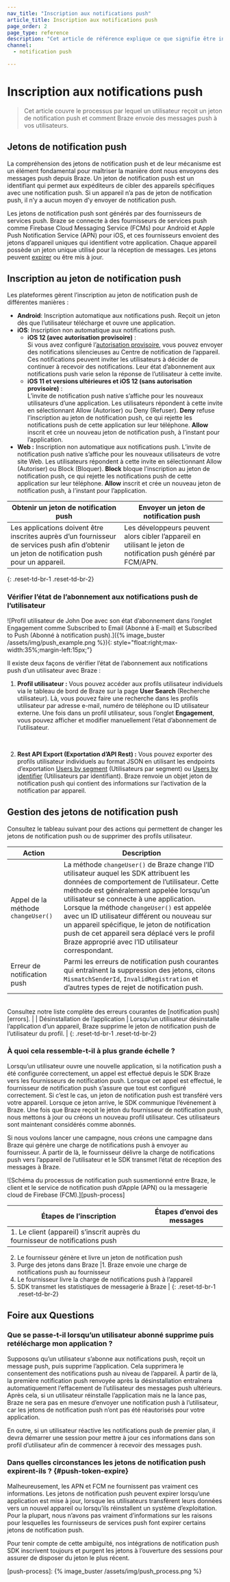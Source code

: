 ```yaml
---
nav_title: "Inscription aux notifications push"
article_title: Inscription aux notifications push
page_order: 2
page_type: reference
description: "Cet article de référence explique ce que signifie être inscrit aux notifications push et comment nous envoyons des messages push et nous traitons les jetons de notification push dans Braze."
channel:
  - notification push

---
```


# Inscription aux notifications push

> Cet article couvre le processus par lequel un utilisateur reçoit un jeton de notification push et comment Braze envoie des messages push à vos utilisateurs.

## Jetons de notification push

La compréhension des jetons de notification push et de leur mécanisme est un élément fondamental pour maîtriser la manière dont nous envoyons des messages push depuis Braze. Un jeton de notification push est un identifiant qui permet aux expéditeurs de cibler des appareils spécifiques avec une notification push. Si un appareil n’a pas de jeton de notification push, il n’y a aucun moyen d’y envoyer de notification push.

Les jetons de notification push sont générés par des fournisseurs de services push. Braze se connecte à des fournisseurs de services push comme Firebase Cloud Messaging Service (FCMs) pour Android et Apple Push Notification Service (APN) pour iOS, et ces fournisseurs envoient des jetons d’appareil uniques qui identifient votre application. Chaque appareil possède un jeton unique utilisé pour la réception de messages. Les jetons peuvent [expirer](#push-token-expire) ou être mis à jour.

## Inscription au jeton de notification push

Les plateformes gèrent l’inscription au jeton de notification push de différentes manières :

- **Android**: Inscription automatique aux notifications push. Reçoit un jeton dès que l’utilisateur télécharge et ouvre une application.
- **iOS**: Inscription non automatique aux notifications push.
    - **iOS 12 (avec autorisation provisoire)** : <br>
Si vous avez configuré l’[autorisation provisoire]({{site.baseurl}}/user_guide/message_building_by_channel/push/ios/notification_options/#provisional-push), vous pouvez envoyer des notifications silencieuses au Centre de notification de l’appareil. Ces notifications peuvent inviter les utilisateurs à décider de continuer à recevoir des notifications. Leur état d’abonnement aux notifications push varie selon la réponse de l’utilisateur à cette invite. 
    - **iOS 11 et versions ultérieures et iOS 12 (sans autorisation provisoire)** : <br>
L’invite de notification push native s’affiche pour les nouveaux utilisateurs d’une application. Les utilisateurs répondent à cette invite en sélectionnant Allow (Autoriser) ou Deny (Refuser). **Deny** refuse l’inscription au jeton de notification push, ce qui rejette les notifications push de cette application sur leur téléphone. **Allow** inscrit et crée un nouveau jeton de notification push, à l’instant pour l’application.
- **Web :** Inscription non automatique aux notifications push. L’invite de notification push native s’affiche pour les nouveaux utilisateurs de votre site Web. Les utilisateurs répondent à cette invite en sélectionnant Allow (Autoriser) ou Block (Bloquer). **Block** bloque l’inscription au jeton de notification push, ce qui rejette les notifications push de cette application sur leur téléphone. **Allow** inscrit et crée un nouveau jeton de notification push, à l’instant pour l’application.

| Obtenir un jeton de notification push | Envoyer un jeton de notification push |
| ---------------- | ----------------- |
| Les applications doivent être inscrites auprès d’un fournisseur de services push afin d’obtenir un jeton de notification push pour un appareil. | Les développeurs peuvent alors cibler l’appareil en utilisant le jeton de notification push généré par FCM/APN.|
{: .reset-td-br-1 .reset-td-br-2}

### Vérifier l’état de l’abonnement aux notifications push de l’utilisateur

![Profil utilisateur de John Doe avec son état d’abonnement dans l’onglet Engagement comme Subscribed to Email (Abonné à E-mail) et Subscribed to Push (Abonné à notification push).]({% image_buster /assets/img/push_example.png %}){: style="float:right;max-width:35%;margin-left:15px;"}

Il existe deux façons de vérifier l’état de l’abonnement aux notifications push d’un utilisateur avec Braze :

1. **Profil utilisateur :** Vous pouvez accéder aux profils utilisateur individuels via le tableau de bord de Braze sur la page **User Search** (Recherche utilisateur). Là, vous pouvez faire une recherche dans les profils utilisateur par adresse e-mail, numéro de téléphone ou ID utilisateur externe. Une fois dans un profil utilisateur, sous l’onglet **Engagement**, vous pouvez afficher et modifier manuellement l’état d’abonnement de l’utilisateur. <br>
<br>

2. **Rest API Export (Exportation d’API Rest) :** Vous pouvez exporter des profils utilisateur individuels au format JSON en utilisant les endpoints d’exportation [Users by segment][segment] (Utilisateurs par segment) ou [Users by identifier][identifier] (Utilisateurs par identifiant). Braze renvoie un objet jeton de notification push qui contient des informations sur l’activation de la notification par appareil.

## Gestion des jetons de notification push

Consultez le tableau suivant pour des actions qui permettent de changer les jetons de notification push ou de supprimer des profils utilisateur. 

| Action | Description |
| ------ | ----------- |
| Appel de la méthode `changeUser()` | La méthode `changeUser()` de Braze change l’ID utilisateur auquel les SDK attribuent les données de comportement de l’utilisateur. Cette méthode est généralement appelée lorsqu’un utilisateur se connecte à une application. Lorsque la méthode `changeUser()` est appelée avec un ID utilisateur différent ou nouveau sur un appareil spécifique, le jeton de notification push de cet appareil sera déplacé vers le profil Braze approprié avec l’ID utilisateur correspondant. |
| Erreur de notification push | Parmi les erreurs de notification push courantes qui entraînent la suppression des jetons, citons `MismatchSenderId`, `InvalidRegistration` et d’autres types de rejet de notification push. <br>
<br>
Consultez notre liste complète des erreurs courantes de [notification push][errors]. |
| Désinstallation de l’application | Lorsqu’un utilisateur désinstalle l’application d’un appareil, Braze supprime le jeton de notification push de l’utilisateur du profil. |
{: .reset-td-br-1 .reset-td-br-2}

### À quoi cela ressemble-t-il à plus grande échelle ?

Lorsqu’un utilisateur ouvre une nouvelle application, si la notification push a été configurée correctement, un appel est effectué depuis le SDK Braze vers les fournisseurs de notification push. Lorsque cet appel est effectué, le fournisseur de notification push s’assure que tout est configuré correctement. Si c’est le cas, un jeton de notification push est transféré vers votre appareil. Lorsque ce jeton arrive, le SDK communique l’événement à Braze. Une fois que Braze reçoit le jeton du fournisseur de notification push, nous mettons à jour ou créons un nouveau profil utilisateur. Ces utilisateurs sont maintenant considérés comme abonnés.

Si nous voulons lancer une campagne, nous créons une campagne dans Braze qui génère une charge de notifications push à envoyer au fournisseur. À partir de là, le fournisseur délivre la charge de notifications push vers l’appareil de l’utilisateur et le SDK transmet l’état de réception des messages à Braze.

![Schéma du processus de notification push susmentionné entre Braze, le client et le service de notification push d’Apple (APN) ou la messagerie cloud de Firebase (FCM).][push-process]

| Étapes de l’inscription | Étapes d’envoi des messages |
| ------------------ | --------------- |
| 1. Le client (appareil) s’inscrit auprès du fournisseur de notifications push<br>
2. Le fournisseur génère et livre un jeton de notification push<br>
3. Purge des jetons dans Braze |1. Braze envoie une charge de notifications push au fournisseur<br>
2. Le fournisseur livre la charge de notifications push à l’appareil<br>
3. SDK transmet les statistiques de messagerie à Braze |
{: .reset-td-br-1 .reset-td-br-2}

## Foire aux Questions

### Que se passe-t-il lorsqu’un utilisateur abonné supprime puis retélécharge mon application ?

Supposons qu’un utilisateur s’abonne aux notifications push, reçoit un message push, puis supprime l’application. Cela supprimera le consentement des notifications push au niveau de l’appareil. À partir de là, la première notification push renvoyée après la désinstallation entraînera automatiquement l’effacement de l’utilisateur des messages push ultérieurs. Après cela, si un utilisateur réinstalle l’application mais ne la lance pas, Braze ne sera pas en mesure d’envoyer une notification push à l’utilisateur, car les jetons de notification push n’ont pas été réautorisés pour votre application.

En outre, si un utilisateur réactive les notifications push de premier plan, il devra démarrer une session pour mettre à jour ces informations dans son profil d’utilisateur afin de commencer à recevoir des messages push.

### Dans quelles circonstances les jetons de notification push expirent-ils ? {#push-token-expire}

Malheureusement, les APN et FCM ne fournissent pas vraiment ces informations. Les jetons de notification push peuvent expirer lorsqu’une application est mise à jour, lorsque les utilisateurs transfèrent leurs données vers un nouvel appareil ou lorsqu’ils réinstallent un système d’exploitation. Pour la plupart, nous n’avons pas vraiment d’informations sur les raisons pour lesquelles les fournisseurs de services push font expirer certains jetons de notification push.

Pour tenir compte de cette ambiguïté, nos intégrations de notification push SDK inscrivent toujours et purgent les jetons à l’ouverture des sessions pour assurer de disposer du jeton le plus récent.


[errors]: {{site.baseurl}}/help/help_articles/push/push_error_codes/#push-bounced-mismatchsenderid
[identifier]: {{site.baseurl}}/api/endpoints/export/user_data/post_users_identifier/
[segment]: {{site.baseurl}}/api/endpoints/export/user_data/post_users_segment/
[push-process]: {% image_buster /assets/img/push_process.png %}
